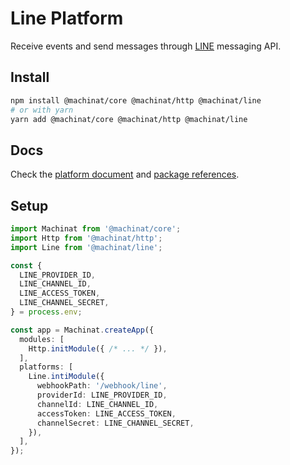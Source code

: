 # Line Platform

Receive events and send messages through [LINE](https://developers.line.biz/en/docs/messaging-api/overview/)
messaging API.

## Install

```bash
npm install @machinat/core @machinat/http @machinat/line
# or with yarn
yarn add @machinat/core @machinat/http @machinat/line
```

## Docs

Check the [platform document](https://machinat.com/docs/line-platform) and
[package references](https://machinat.com/api/modules/line.html).

## Setup

```ts
import Machinat from '@machinat/core';
import Http from '@machinat/http';
import Line from '@machinat/line';

const {
  LINE_PROVIDER_ID,
  LINE_CHANNEL_ID,
  LINE_ACCESS_TOKEN,
  LINE_CHANNEL_SECRET,
} = process.env;

const app = Machinat.createApp({
  modules: [
    Http.initModule({ /* ... */ }),
  ],
  platforms: [
    Line.intiModule({
      webhookPath: '/webhook/line',
      providerId: LINE_PROVIDER_ID,
      channelId: LINE_CHANNEL_ID,
      accessToken: LINE_ACCESS_TOKEN,
      channelSecret: LINE_CHANNEL_SECRET,
    }),
  ],
});
```

